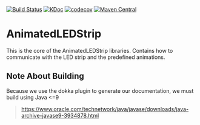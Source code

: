 [![Build Status](https://travis-ci.com/AnimatedLEDStrip/AnimatedLEDStrip.svg?branch=master)](https://travis-ci.com/AnimatedLEDStrip/AnimatedLEDStrip)
[![KDoc](https://img.shields.io/badge/KDoc-read-green.svg)](https://animatedledstrip.github.io/AnimatedLEDStrip/animatedledstrip-core/)
[![codecov](https://codecov.io/gh/AnimatedLEDStrip/AnimatedLEDStrip/branch/master/graph/badge.svg)](https://codecov.io/gh/AnimatedLEDStrip/AnimatedLEDStrip)
[![Maven Central](https://maven-badges.herokuapp.com/maven-central/io.github.animatedledstrip/animatedledstrip-core/badge.svg)](https://maven-badges.herokuapp.com/maven-central/io.github.animatedledstrip/animatedledstrip-core)

# AnimatedLEDStrip
This is the core of the AnimatedLEDStrip libraries.
Contains how to communicate with the LED strip and the predefined animations. 

## Note About Building
Because we use the dokka plugin to generate our documentation, we must build using Java <=9
> https://www.oracle.com/technetwork/java/javase/downloads/java-archive-javase9-3934878.html
